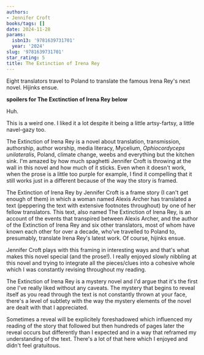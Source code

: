```yaml
---
authors:
- Jennifer Croft
books/tags: []
date: 2024-11-28
params:
  isbn13: '9781639731701'
  year: '2024'
slug: '9781639731701'
star_rating: 5
title: The Extinction of Irena Rey
---
```


Eight translators travel to Poland to translate the famous Irena Rey's next novel. Hijinks ensue.

<!--more-->

**spoilers for The Exctinction of Irena Rey below**

Huh.

This is a weird one. I liked it a lot despite it being a little artsy-fartsy, a little navel-gazy too.

The Extinction of Irena Rey is a novel about translation, transmission, authorship, author worship, media literacy, Mycelium, *Ophiocordyceps unilateralis*, Poland, climate change, weebs and everything but the kitchen sink. I'm amazed by how much spaghetti Jennifer Croft is throwing at the wall in this novel and how much of it sticks. Even when it doesn't work, when the prose is a little too purple for example, I find it compelling that it still works just in a different because of the way the story is framed.

The Extinction of Irena Rey by Jennifer Croft is a frame story (I can't get enough of them) in which a woman named Alexis Archer has translated a text (peppering the text with extensive footnotes throughout) by one of her fellow translators. This text, also named The Extinction of Irena Rey, is an account of the events that transpired between Alexis Archer, and the author of the Extinction of Irena Rey and six other translators, most of whom have known each other for over a decade, who've travelled to Poland to, presumably, translate Irena Rey's latest work. Of course, hijinks ensue.

Jennifer Croft plays with this framing in interesting ways and that's what makes this novel special (and the prose!). I really enjoyed slowly nibbling at this novel and trying to integrate all the pieces/clues into a cohesive whole which I was constantly revising throughout my reading.

The Extinction of Irena Rey is a mystery novel and I'd argue that it's the first one I've really liked without any caveats. The mystery that begins to reveal itself as you read through the text is not constantly thrown at your face, there's a level of subtlety with the way the mystery elements of the novel are dealt with that I appreciated.

Sometimes a reveal will be explicitely foreshadowed which influenced my reading of the story that followed but then hundreds of pages later the reveal occurs but differently than I expected and in a way that reframed my understanding of the text. There's a lot of that here which I enjoyed and didn't feel gratuitous.